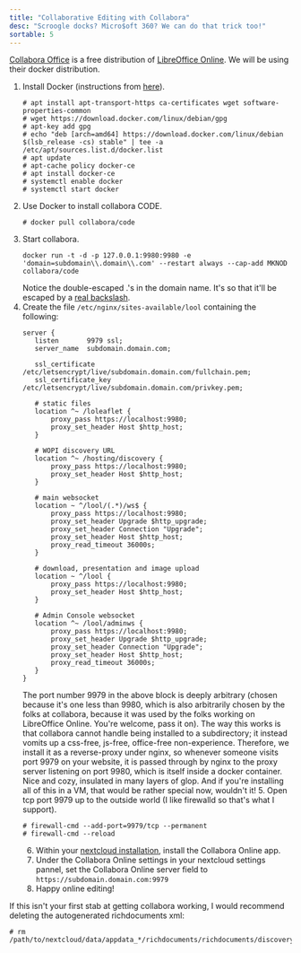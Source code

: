 ```yaml
---
title: "Collaborative Editing with Collabora"
desc: "Scroogle docks? Micro$oft 360? We can do that trick too!"
sortable: 5
---
```


[Collabora Office](http://collaboraoffice.com) is a free distribution of [LibreOffice Online](https://wiki.documentfoundation.org/Development/LibreOffice_Online). We will be using their docker distribution.

1. Install Docker (instructions from [here](https://www.itzgeek.com/how-tos/linux/debian/how-to-install-docker-on-debian-9.html)).
   ```
   # apt install apt-transport-https ca-certificates wget software-properties-common
   # wget https://download.docker.com/linux/debian/gpg
   # apt-key add gpg
   # echo "deb [arch=amd64] https://download.docker.com/linux/debian $(lsb_release -cs) stable" | tee -a /etc/apt/sources.list.d/docker.list
   # apt update
   # apt-cache policy docker-ce
   # apt install docker-ce
   # systemctl enable docker
   # systemctl start docker
   ```
2. Use Docker to install collabora CODE.
   ```
   # docker pull collabora/code
   ```
3. Start collabora.
   ```
   docker run -t -d -p 127.0.0.1:9980:9980 -e 'domain=subdomain\\.domain\\.com' --restart always --cap-add MKNOD collabora/code
   ```
   Notice the double-escaped .'s in the domain name. It's so that it'll be escaped by a [real backslash](https://www.xkcd.com/1638/).
4. Create the file `/etc/nginx/sites-available/lool` containing the following:
   ```
   server {
      listen       9979 ssl;
      server_name  subdomain.domain.com;

      ssl_certificate         /etc/letsencrypt/live/subdomain.domain.com/fullchain.pem;
      ssl_certificate_key     /etc/letsencrypt/live/subdomain.domain.com/privkey.pem;
    
      # static files
      location ^~ /loleaflet {
          proxy_pass https://localhost:9980;
          proxy_set_header Host $http_host;
      }

      # WOPI discovery URL
      location ^~ /hosting/discovery {
          proxy_pass https://localhost:9980;
          proxy_set_header Host $http_host;
      }

      # main websocket
      location ~ ^/lool/(.*)/ws$ {
          proxy_pass https://localhost:9980;
          proxy_set_header Upgrade $http_upgrade;
          proxy_set_header Connection "Upgrade";
          proxy_set_header Host $http_host;
          proxy_read_timeout 36000s;
      }
   
      # download, presentation and image upload
      location ~ ^/lool {
          proxy_pass https://localhost:9980;
          proxy_set_header Host $http_host;
      }
   
      # Admin Console websocket
      location ^~ /lool/adminws {
          proxy_pass https://localhost:9980;
          proxy_set_header Upgrade $http_upgrade;
          proxy_set_header Connection "Upgrade";
          proxy_set_header Host $http_host;
          proxy_read_timeout 36000s;
      }
   }
   ```
   The port number 9979 in the above block is deeply arbitrary (chosen because it's one less than 9980, which is also arbitrarily chosen by the folks at collabora, because it was used by the folks working on LibreOffice Online. You're welcome, pass it on). The way this works is that collabora cannot handle being installed to a subdirectory; it instead vomits up a css-free, js-free, office-free non-experience. Therefore, we install it as a reverse-proxy under nginx, so whenever someone visits port 9979 on your website, it is passed through by nginx to the proxy server listening on port 9980, which is itself inside a docker container. Nice and cozy, insulated in many layers of glop. And if you're installing all of this in a VM, that would be rather special now, wouldn't it!
   5. Open tcp port 9979 up to the outside world (I like firewalld so that's what I support).
   ```
   # firewall-cmd --add-port=9979/tcp --permanent
   # firewall-cmd --reload
   ```
   6. Within your [nextcloud installation](file-sharing-with-nextcloud.html), install the Collabora Online app.
   7. Under the Collabora Online settings in your nextcloud settings pannel, set the Collabora Online server field to `https://subdomain.domain.com:9979`
   8. Happy online editing!

If this isn't your first stab at getting collabora working, I would recommend deleting the autogenerated richdocuments xml:
```
# rm /path/to/nextcloud/data/appdata_*/richdocuments/richdocuments/discovery.xml
```
